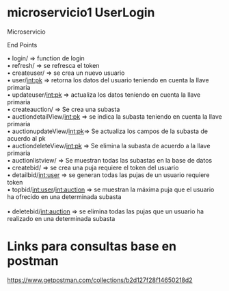 # microservicio1 UserLogin

Microservicio 

End Points


•	login/   => function de login
 <br/>
•	refresh/ => se refresca el token
 <br/>
•	createuser/ => se crea un nuevo usuario
 <br/>
•	user/<int:pk> => retorna los datos del usuario teniendo en cuenta la llave primaria
 <br/>
•	updateuser/<int:pk> =>  actualiza los datos teniendo en cuenta la llave primaria
 <br/>
•	createauction/ => Se crea una subasta
 <br/>
•	auctiondetailView/<int:pk> => se indica la subasta teniendo en cuenta la llave primaria 
 <br/>
•	auctionupdateView/<int:pk>=> Se actualiza los campos de la subasta de acuerdo al pk
 <br/>
•	auctiondeleteView/<int:pk> => Se elimina la subasta de acuerdo a la llave primaria
 <br/> 
•	auctionlistview/ => Se muestran todas las subastas en la base de datos
 <br/>
•	createbid/ => se crea una puja requiere el token del usuario
 <br/>
•	detailbid/<int:user> => se generan todas las pujas de un usuario requiere token
 <br/> 
•	topbid/<int:user>/<int:auction> => se muestran la máxima puja que el usuario ha ofrecido en una determinada subasta    
 <br/>
•	deletebid/<int:auction> =>  se elimina todas las pujas que un usuario ha realizado en una determinada subasta
 <br/>

# Links para consultas base en postman

https://www.getpostman.com/collections/b2d127f28f14650218d2 

